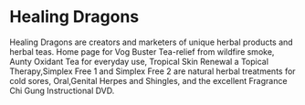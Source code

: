 Healing Dragons
=========
Healing Dragons are creators and marketers of unique herbal products and herbal teas.
Home page for Vog Buster Tea-relief from wildfire smoke, Aunty Oxidant Tea for everyday use,
Tropical Skin Renewal a Topical Therapy,Simplex Free 1 and Simplex Free 2 are 
natural herbal treatments for cold sores, Oral,Genital Herpes and Shingles,
and the excellent Fragrance Chi Gung Instructional DVD.
   
